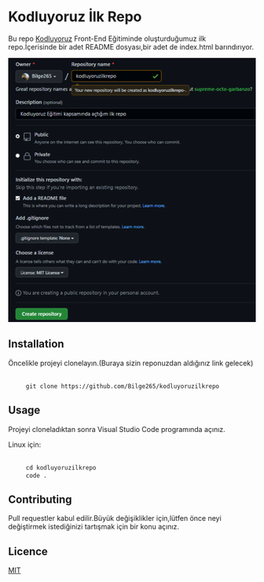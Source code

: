 # Kodluyoruz İlk Repo

Bu repo [Kodluyoruz](https://kodluyoruz.org/tr/kodluyoruz/) Front-End Eğitiminde oluşturduğumuz ilk repo.İçerisinde bir adet 
README dosyası,bir adet de index.html barındırıyor.

![resim](repo.png)

## Installation

Öncelikle projeyi clonelayın.(Buraya sizin reponuzdan aldığınız link gelecek)

```

     git clone https://github.com/Bilge265/kodluyoruzilkrepo 

```


## Usage

Projeyi cloneladıktan sonra Visual Studio Code programında açınız.

Linux için:
```

     cd kodluyoruzilkrepo
     code .

```


## Contributing

Pull requestler kabul edilir.Büyük değişiklikler için,lütfen önce neyi değiştirmek 
istediğinizi tartışmak için bir konu açınız.


## Licence

[MIT](https://choosealicense.com/licenses/mit/)
